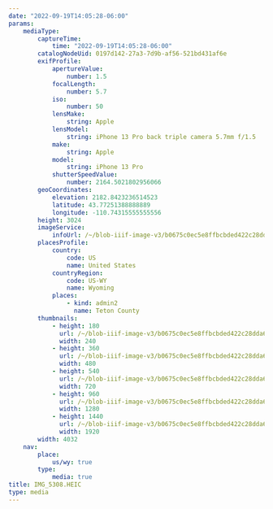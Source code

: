 ```yaml
---
date: "2022-09-19T14:05:28-06:00"
params:
    mediaType:
        captureTime:
            time: "2022-09-19T14:05:28-06:00"
        catalogNodeUid: 0197d142-27a3-7d9b-af56-521bd431af6e
        exifProfile:
            apertureValue:
                number: 1.5
            focalLength:
                number: 5.7
            iso:
                number: 50
            lensMake:
                string: Apple
            lensModel:
                string: iPhone 13 Pro back triple camera 5.7mm f/1.5
            make:
                string: Apple
            model:
                string: iPhone 13 Pro
            shutterSpeedValue:
                number: 2164.5021802956066
        geoCoordinates:
            elevation: 2182.8423236514523
            latitude: 43.77251388888889
            longitude: -110.74315555555556
        height: 3024
        imageService:
            infoUrl: /~/blob-iiif-image-v3/b0675c0ec5e8ffbcbded422c28dda6bb51b7015c75b712d69aba51b4c466fd7a/info.json
        placesProfile:
            country:
                code: US
                name: United States
            countryRegion:
                code: US-WY
                name: Wyoming
            places:
                - kind: admin2
                  name: Teton County
        thumbnails:
            - height: 180
              url: /~/blob-iiif-image-v3/b0675c0ec5e8ffbcbded422c28dda6bb51b7015c75b712d69aba51b4c466fd7a/full/240%2C180/0/default.jpg
              width: 240
            - height: 360
              url: /~/blob-iiif-image-v3/b0675c0ec5e8ffbcbded422c28dda6bb51b7015c75b712d69aba51b4c466fd7a/full/480%2C360/0/default.jpg
              width: 480
            - height: 540
              url: /~/blob-iiif-image-v3/b0675c0ec5e8ffbcbded422c28dda6bb51b7015c75b712d69aba51b4c466fd7a/full/720%2C540/0/default.jpg
              width: 720
            - height: 960
              url: /~/blob-iiif-image-v3/b0675c0ec5e8ffbcbded422c28dda6bb51b7015c75b712d69aba51b4c466fd7a/full/1280%2C960/0/default.jpg
              width: 1280
            - height: 1440
              url: /~/blob-iiif-image-v3/b0675c0ec5e8ffbcbded422c28dda6bb51b7015c75b712d69aba51b4c466fd7a/full/1920%2C1440/0/default.jpg
              width: 1920
        width: 4032
    nav:
        place:
            us/wy: true
        type:
            media: true
title: IMG_5308.HEIC
type: media
---
```


